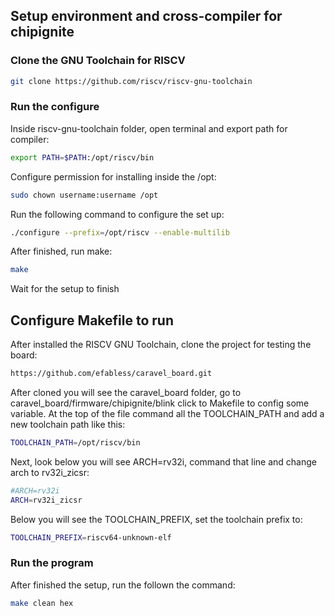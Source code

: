 ## Setup environment and cross-compiler for chipignite

### Clone the GNU Toolchain for RISCV

```bash
git clone https://github.com/riscv/riscv-gnu-toolchain
```

### Run the configure
Inside riscv-gnu-toolchain folder, open terminal and export path for compiler:
```bash
export PATH=$PATH:/opt/riscv/bin
```
Configure permission for installing inside the /opt:
```bash
sudo chown username:username /opt
```
Run the following command to configure the set up:
```bash
./configure --prefix=/opt/riscv --enable-multilib
```
After finished, run make:
```bash
make
```
Wait for the setup to finish

## Configure Makefile to run
After installed the RISCV GNU Toolchain, clone the project for testing the board:
```bash
https://github.com/efabless/caravel_board.git
```
After cloned you will see the caravel_board folder, go to caravel_board/firmware/chipignite/blink click to Makefile to config some variable. At the top of the file command all the TOOLCHAIN_PATH and add a new toolchain path like this:
```bash
TOOLCHAIN_PATH=/opt/riscv/bin
```
Next, look below you will see ARCH=rv32i, command that line and change arch to rv32i_zicsr:
```bash
#ARCH=rv32i
ARCH=rv32i_zicsr
```
Below you will see the TOOLCHAIN_PREFIX, set the toolchain prefix to:
```bash
TOOLCHAIN_PREFIX=riscv64-unknown-elf
```
### Run the program
After finished the setup, run the follown the command:
```bash
make clean hex
```



